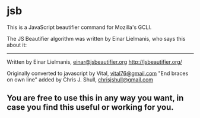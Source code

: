 jsb
===

This is a JavaScript beautifier command for Mozilla's GCLI.

The JS Beautifier algorithm was written by Einar Lielmanis, who says this about it:

----
  Written by Einar Lielmanis, <einar@jsbeautifier.org>
      http://jsbeautifier.org/

  Originally converted to javascript by Vital, <vital76@gmail.com>
  "End braces on own line" added by Chris J. Shull, <chrisjshull@gmail.com>

  You are free to use this in any way you want, in case you find this useful or working for you.
----
